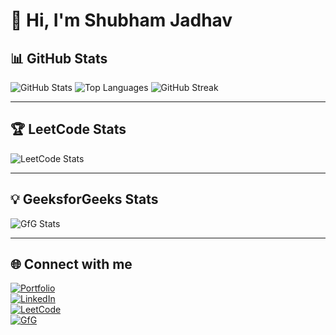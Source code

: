 # 👋 Hi, I'm Shubham Jadhav  

## 📊 GitHub Stats
![GitHub Stats](https://github-readme-stats.vercel.app/api?username=Shubhamjadhav824&show_icons=true&theme=tokyonight)
![Top Languages](https://github-readme-stats.vercel.app/api/top-langs/?username=Shubhamjadhav824&layout=compact&theme=tokyonight)
![GitHub Streak](https://github-readme-streak-stats.herokuapp.com?user=Shubhamjadhav824&theme=tokyonight)

---

## 🏆 LeetCode Stats
![LeetCode Stats](https://leetcard.jacoblin.cool/shubhamjadhav60721?theme=dark&font=baloo&ext=contest)

---

## 💡 GeeksforGeeks Stats
![GfG Stats](https://gfgstatscard.vercel.app/api?userName=shubhamjadj35j)

---

## 🌐 Connect with me  
[![Portfolio](https://img.shields.io/badge/Portfolio-%23000000.svg?style=for-the-badge&logo=firefox&logoColor=white)](https://your-portfolio-link.com)  
[![LinkedIn](https://img.shields.io/badge/LinkedIn-%230077B5.svg?style=for-the-badge&logo=linkedin&logoColor=white)](https://linkedin.com/in/your-link)  
[![LeetCode](https://img.shields.io/badge/LeetCode-%23FFA116.svg?style=for-the-badge&logo=LeetCode&logoColor=white)](https://leetcode.com/u/shubhamjadhav60721/)  
[![GfG](https://img.shields.io/badge/GeeksforGeeks-%2300A86B.svg?style=for-the-badge&logo=GeeksforGeeks&logoColor=white)](https://www.geeksforgeeks.org/user/shubhamjadj35j/)  

